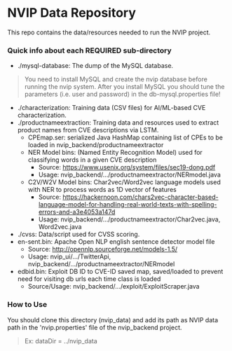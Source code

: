 
# NVIP Data Repository

This repo contains the data/resources needed to run the NVIP project.

### Quick info about each REQUIRED sub-directory 
* ./mysql-database: The dump of the MySQL database. 
> You need to install MySQL and create the nvip database before running the nvip system. After you install MySQL you should tune the parameters (i.e. user and password) in the db-mysql.properties file! 
* ./characterization: Training data (CSV files) for AI/ML-based CVE characterization.
* ./productnameextraction: Training data and resources used to extract product names from CVE descriptions via LSTM.
  * CPEmap.ser: serialized Java HashMap containing list of CPEs to be loaded in nvip_backend/productnameextractor
  * NER Model bins: (Named Entity Recognition Model) used for classifying words in a given CVE description
    * Source: https://www.usenix.org/system/files/sec19-dong.pdf
    * Usage: nvip_backend/.../productnameextractor/NERmodel.java
  * C2V/W2V Model bins: Char2vec/Word2vec language models used with NER to process words as 1D vector of features
    * Source: https://hackernoon.com/chars2vec-character-based-language-model-for-handling-real-world-texts-with-spelling-errors-and-a3e4053a147d
    * Usage: nvip_backend/.../productnameextractor/Char2vec.java, Word2vec.java
* ./cvss: Data/script used for CVSS scoring. 
* en-sent.bin: Apache Open NLP english sentence detector model file
  * Source: http://opennlp.sourceforge.net/models-1.5/
  * Usage: nvip_ui/.../TwitterApi, nvip_backend/.../productnameextractor/NERmodel
* edbid.bin: Exploit DB ID to CVE-ID saved map, saved/loaded to prevent need for visiting db urls each time class is loaded
  * Source/Usage: nvip_backend/.../exploit/ExploitScraper.java

### How to Use
You should clone this directory (nvip_data) and add its path as NVIP data path in the 'nvip.properties' file of the nvip_backend project.
> Ex: dataDir = ../nvip_data

